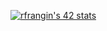 

[![rfrangin's 42 stats](https://badge42.vercel.app/api/v2/clj4bi4h3004108k16wb2ecsq/stats?cursusId=21&coalitionId=283)](https://github.com/JaeSeoKim/badge42)
